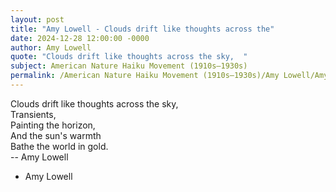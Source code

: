 ```yaml
---
layout: post
title: "Amy Lowell - Clouds drift like thoughts across the"
date: 2024-12-28 12:00:00 -0000
author: Amy Lowell
quote: "Clouds drift like thoughts across the sky,  "
subject: American Nature Haiku Movement (1910s–1930s)
permalink: /American Nature Haiku Movement (1910s–1930s)/Amy Lowell/Amy Lowell - Clouds drift like thoughts across the
---
```


Clouds drift like thoughts across the sky,  
Transients,  
Painting the horizon,  
And the sun's warmth  
Bathe the world in gold.  
-- Amy Lowell

- Amy Lowell
